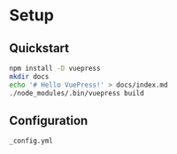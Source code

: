 # Setup

## Quickstart

``` bash
npm install -D vuepress
mkdir docs
echo '# Hello VuePress!' > docs/index.md
./node_modules/.bin/vuepress build
```

## Configuration

`_config.yml`
